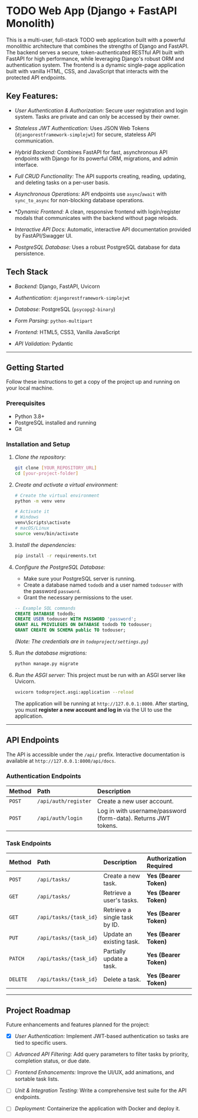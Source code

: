 # TODO Web App (Django + FastAPI Monolith)

This is a multi-user, full-stack TODO web application built with a powerful monolithic architecture that combines the strengths of Django and FastAPI. The backend serves a secure, token-authenticated RESTful API built with FastAPI for high performance, while leveraging Django's robust ORM and authentication system. The frontend is a dynamic single-page application built with vanilla HTML, CSS, and JavaScript that interacts with the protected API endpoints.

## Key Features:

-   *User Authentication & Authorization:* Secure user registration and login system. Tasks are private and can only be accessed by their owner.

-   *Stateless JWT Authentication:* Uses JSON Web Tokens (`djangorestframework-simplejwt`) for secure, stateless API communication.

-   *Hybrid Backend:* Combines FastAPI for fast, asynchronous API endpoints with Django for its powerful ORM, migrations, and admin interface.

-   *Full CRUD Functionality:* The API supports creating, reading, updating, and deleting tasks on a per-user basis.

-   *Asynchronous Operations:* API endpoints use `async`/`await` with `sync_to_async` for non-blocking database operations.

-   **Dynamic Frontend:* A clean, responsive frontend with login/register modals that communicates with the backend without page reloads.

-   *Interactive API Docs:* Automatic, interactive API documentation provided by FastAPI/Swagger UI.

-   *PostgreSQL Database:* Uses a robust PostgreSQL database for data persistence.

## Tech Stack

-   *Backend:* Django, FastAPI, Uvicorn

-   *Authentication:* `djangorestframework-simplejwt`

-   *Database:* PostgreSQL (`psycopg2-binary`)

-   *Form Parsing:* `python-multipart`

-   *Frontend:* HTML5, CSS3, Vanilla JavaScript

-   *API Validation:* Pydantic

---

## Getting Started

Follow these instructions to get a copy of the project up and running on your local machine.

### Prerequisites

-   Python 3.8+
-   PostgreSQL installed and running
-   Git

### Installation and Setup

1.  *Clone the repository:*
    ```bash
    git clone [YOUR_REPOSITORY_URL]
    cd [your-project-folder]
    ```

2.  *Create and activate a virtual environment:*
    ```bash
    # Create the virtual environment
    python -m venv venv

    # Activate it
    # Windows
    venv\Scripts\activate
    # macOS/Linux
    source venv/bin/activate
    ```

3.  *Install the dependencies:*
    ```bash
    pip install -r requirements.txt
    ```

4.  *Configure the PostgreSQL Database:*
    -   Make sure your PostgreSQL server is running.
    -   Create a database named `tododb` and a user named `todouser` with the password `password`.
    -   Grant the necessary permissions to the user.
    ```sql
    -- Example SQL commands
    CREATE DATABASE tododb;
    CREATE USER todouser WITH PASSWORD 'password';
    GRANT ALL PRIVILEGES ON DATABASE tododb TO todouser;
    GRANT CREATE ON SCHEMA public TO todouser;
    ```
    *(Note: The credentials are in `todoproject/settings.py`)*

5.  *Run the database migrations:*
    ```bash
    python manage.py migrate
    ```

6.  *Run the ASGI server:*
    This project must be run with an ASGI server like Uvicorn.
    ```bash
    uvicorn todoproject.asgi:application --reload
    ```
    The application will be running at `http://127.0.0.1:8000`. After starting, you must **register a new account and log in** via the UI to use the application.

---

## API Endpoints

The API is accessible under the `/api/` prefix. Interactive documentation is available at `http://127.0.0.1:8000/api/docs`.

### Authentication Endpoints

| Method | Path                 | Description                                      |
| :----- | :------------------- | :----------------------------------------------- |
| `POST` | `/api/auth/register` | Create a new user account.                       |
| `POST` | `/api/auth/login`    | Log in with username/password (form-data). Returns JWT tokens. |

### Task Endpoints

| Method  | Path                             | Description                  | Authorization Required |
| :------ | :------------------------------- | :--------------------------- | :--------------------- |
| `POST`  | `/api/tasks/`                    | Create a new task.           | **Yes (Bearer Token)** |
| `GET`   | `/api/tasks/`                    | Retrieve a user's tasks.     | **Yes (Bearer Token)** |
| `GET`   | `/api/tasks/{task_id}`           | Retrieve a single task by ID.| **Yes (Bearer Token)** |
| `PUT`   | `/api/tasks/{task_id}`           | Update an existing task.     | **Yes (Bearer Token)** |
| `PATCH` | `/api/tasks/{task_id}`           | Partially update a task.     | **Yes (Bearer Token)** |
| `DELETE`| `/api/tasks/{task_id}`           | Delete a task.               | **Yes (Bearer Token)** |


---

## Project Roadmap

Future enhancements and features planned for the project:

-   [x] *User Authentication:* Implement JWT-based authentication so tasks are tied to specific users.

-   [ ] *Advanced API Filtering:* Add query parameters to filter tasks by priority, completion status, or due date.

-   [ ] *Frontend Enhancements:* Improve the UI/UX, add animations, and sortable task lists.

-   [ ] *Unit & Integration Testing:* Write a comprehensive test suite for the API endpoints.

-   [ ] *Deployment:* Containerize the application with Docker and deploy it.
